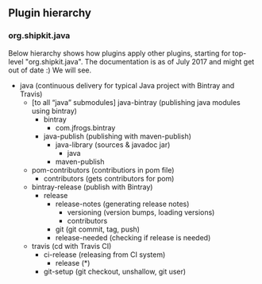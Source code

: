 ## Plugin hierarchy

### org.shipkit.java

Below hierarchy shows how plugins apply other plugins, starting for top-level "org.shipkit.java".
The documentation is as of July 2017 and might get out of date :) We will see.

- java (continuous delivery for typical Java project with Bintray and Travis)
  - [to all “java” submodules] java-bintray (publishing java modules using bintray)
    - bintray
      - com.jfrogs.bintray
    - java-publish (publishing with maven-publish)
      - java-library (sources & javadoc jar)
        - java
      - maven-publish
  - pom-contributors (contributiors in pom file)
    - contributors (gets contributors for pom)
  - bintray-release (publish with Bintray)
    - release
      - release-notes (generating release notes)
        - versioning (version bumps, loading versions)
        - contributors
      - git (git commit, tag, push)
      - release-needed (checking if release is needed)
  - travis (cd with Travis CI)
    - ci-release (releasing from CI system)
      - release (*)
    - git-setup (git checkout, unshallow, git user)